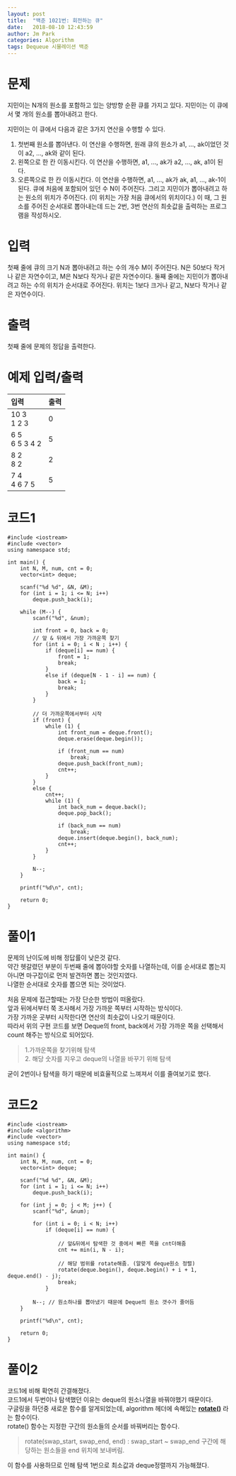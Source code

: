 ```yaml
---
layout: post
title:  "백준 1021번: 회전하는 큐"
date:   2018-08-10 12:43:59
author: Jm Park
categories: Algorithm
tags: Dequeue 시뮬레이션 백준
---
```


# 문제
지민이는 N개의 원소를 포함하고 있는 양방향 순환 큐를 가지고 있다. 지민이는 이 큐에서 몇 개의 원소를 뽑아내려고 한다.  

지민이는 이 큐에서 다음과 같은 3가지 연산을 수행할 수 있다.  

1. 첫번째 원소를 뽑아낸다. 이 연산을 수행하면, 원래 큐의 원소가 a1, ..., ak이었던 것이 a2, ..., ak와 같이 된다.
2. 왼쪽으로 한 칸 이동시킨다. 이 연산을 수행하면, a1, ..., ak가 a2, ..., ak, a1이 된다.
3. 오른쪽으로 한 칸 이동시킨다. 이 연산을 수행하면, a1, ..., ak가 ak, a1, ..., ak-1이 된다.
큐에 처음에 포함되어 있던 수 N이 주어진다. 그리고 지민이가 뽑아내려고 하는 원소의 위치가 주어진다. (이 위치는 가장 처음 큐에서의 위치이다.) 이 때, 그 원소를 주어진 순서대로 뽑아내는데 드는 2번, 3번 연산의 최솟값을 출력하는 프로그램을 작성하시오.

# 입력
첫째 줄에 큐의 크기 N과 뽑아내려고 하는 수의 개수 M이 주어진다. N은 50보다 작거나 같은 자연수이고, M은 N보다 작거나 같은 자연수이다. 둘째 줄에는 지민이가 뽑아내려고 하는 수의 위치가 순서대로 주어진다. 위치는 1보다 크거나 같고, N보다 작거나 같은 자연수이다. 

# 출력
첫째 줄에 문제의 정답을 출력한다.

# 예제 입력/출력

| 입력 | 출력 |
| :--- | :--- |  
| 10 3<br>1 2 3 | 0 |
| 6 5<br>6 5 3 4 2 | 5|
| 8 2<br>8 2 | 2 |
| 7 4<br>4 6 7 5 | 5 |

# 코드1
```{.cpp}
#include <iostream>
#include <vector>
using namespace std;

int main() {
	int N, M, num, cnt = 0;
	vector<int> deque;

	scanf("%d %d", &N, &M);
	for (int i = 1; i <= N; i++)
		deque.push_back(i);

	while (M--) {
		scanf("%d", &num);

		int front = 0, back = 0;
		// 앞 & 뒤에서 가장 가까운쪽 찾기
		for (int i = 0; i < N ; i++) {
			if (deque[i] == num) {
				front = 1;
				break;
			}
			else if (deque[N - 1 - i] == num) {
				back = 1;
				break;
			}
		}

		// 더 가까운쪽에서부터 시작
		if (front) {
			while (1) {
				int front_num = deque.front();
				deque.erase(deque.begin());

				if (front_num == num)
					break;
				deque.push_back(front_num);
				cnt++;
			}
		}
		else {
			cnt++;
			while (1) {
				int back_num = deque.back();
				deque.pop_back();

				if (back_num == num)
					break;
				deque.insert(deque.begin(), back_num);
				cnt++;
			}
		}

		N--;
	}

	printf("%d\n", cnt);

	return 0;
}
```

# 풀이1
문제의 난이도에 비해 정답률이 낮은것 같다.  
약간 헷갈렸던 부분이 두번째 줄에 뽑아야할 숫자를 나열하는데, 이를 순서대로 뽑는지 아니면 마구잡이로 먼저 발견하면 뽑는 것인지였다.  
나열한 순서대로 숫자를 뽑으면 되는 것이었다.  

처음 문제에 접근할때는 가장 단순한 방법이 떠올랐다.  
앞과 뒤에서부터 쭉 조사해서 가장 가까운 쪽부터 시작하는 방식이다.  
가장 가까운 곳부터 시작한다면 연산의 최솟값이 나오기 때문이다.  
따라서 위의 구현 코드를 보면 Deque의 front, back에서 가장 가까운 쪽을 선택해서 count 해주는 방식으로 되어있다.  
> 1.가까운쪽을 찾기위해 탐색  
> 2. 해당 숫자를 지우고 deque의 나열을 바꾸기 위해 탐색

굳이 2번이나 탐색을 하기 때문에 비효율적으로 느껴져서 이를 줄여보기로 했다.  


# 코드2
```{.cpp}
#include <iostream>
#include <algorithm>
#include <vector>
using namespace std;

int main() {
	int N, M, num, cnt = 0;
	vector<int> deque;

	scanf("%d %d", &N, &M);
	for (int i = 1; i <= N; i++)
		deque.push_back(i);

	for (int j = 0; j < M; j++) {
		scanf("%d", &num);

		for (int i = 0; i < N; i++) 
			if (deque[i] == num) {

                // 앞&뒤에서 탐색한 것 중에서 빠른 쪽을 cnt더해줌
				cnt += min(i, N - i);
                
                // 해당 범위를 rotate해줌. (알맞게 deque원소 정렬)
				rotate(deque.begin(), deque.begin() + i + 1, deque.end() - j);
				break;
			}

		N--; // 원소하나를 뽑아냈기 때문에 Deque의 원소 갯수가 줄어듬
	}

	printf("%d\n", cnt);

	return 0;
}
```

# 풀이2
코드1에 비해 확연히 간결해졌다.  
코드1에서 두번이나 탐색했던 이유는 deque의 원소나열을 바꿔야했기 때문이다.  
구글링을 하던중 새로운 함수를 알게되었는데, algorithm 헤더에 속해있는 [**rotate()**](http://www.cplusplus.com/reference/algorithm/rotate/) 라는 함수이다.  
rotate() 함수는 지정한 구간의 원소들의 순서를 바꿔버리는 함수다.
> rotate(swap_start, swap_end, end) : swap_start ~ swap_end 구간에 해당하는 원소들을 end 위치에 보내버림.

이 함수를 사용하므로 인해 탐색 1번으로 최소값과 deque정렬까지 가능해졌다.